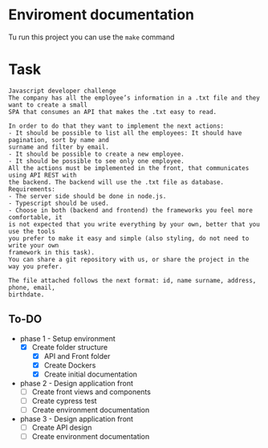 # Enviroment documentation
Tu run this project you can use the `make` command

# Task
```
Javascript developer challenge
The company has all the employee’s information in a .txt file and they want to create a small
SPA that consumes an API that makes the .txt easy to read.

In order to do that they want to implement the next actions:
- It should be possible to list all the employees: It should have pagination, sort by name and
surname and filter by email.
- It should be possible to create a new employee.
- It should be possible to see only one employee.
All the actions must be implemented in the front, that communicates using API REST with
the backend. The backend will use the .txt file as database.
Requirements:
- The server side should be done in node.js.
- Typescript should be used.
- Choose in both (backend and frontend) the frameworks you feel more comfortable, it
is not expected that you write everything by your own, better that you use the tools
you prefer to make it easy and simple (also styling, do not need to write your own
framework in this task).
You can share a git repository with us, or share the project in the way you prefer.

The file attached follows the next format: id, name surname, address, phone, email,
birthdate.
```
To-DO
---
- phase 1 - Setup environment
    - [X] Create folder structure
        - [X] API and Front folder
        - [X] Create Dockers
        - [X] Create initial documentation
- phase 2 - Design application front
    - [ ] Create front views and components
    - [ ] Create cypress test
    - [ ] Create environment documentation
- phase 3 - Design application front
    - [ ] Create API design
    - [ ] Create environment documentation
